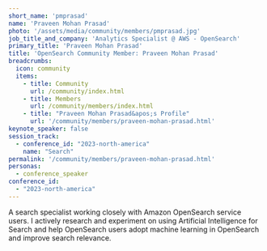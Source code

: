 ```yaml
---
short_name: 'pmprasad'
name: 'Praveen Mohan Prasad'
photo: '/assets/media/community/members/pmprasad.jpg'
job_title_and_company: 'Analytics Specialist @ AWS - OpenSearch'
primary_title: 'Praveen Mohan Prasad'
title: 'OpenSearch Community Member: Praveen Mohan Prasad'
breadcrumbs:
  icon: community
  items:
    - title: Community
      url: /community/index.html
    - title: Members
      url: /community/members/index.html
    - title: "Praveen Mohan Prasad&apos;s Profile"
      url: '/community/members/praveen-mohan-prasad.html'
keynote_speaker: false
session_track: 
  - conference_id: "2023-north-america"
    name: "Search"
permalink: '/community/members/praveen-mohan-prasad.html'
personas:
  - conference_speaker
conference_id:
  - "2023-north-america"
---
```


A search specialist working closely with Amazon OpenSearch service users. I actively research and experiment on using Artificial Intelligence for Search and help OpenSearch users adopt machine learning in OpenSearch and improve search relevance.

